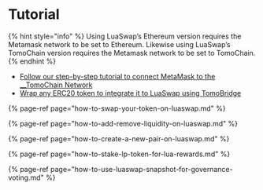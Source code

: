 # Tutorial

{% hint style="info" %}
Using LuaSwap’s Ethereum version requires the Metamask network to be set to Ethereum. Likewise using LuaSwap’s TomoChain version requires the Metamask network to be set to TomoChain. 
{% endhint %}

* [Follow our step-by-step tutorial to connect MetaMask to the __TomoChain Network](../../general/how-to-connect-to-tomochain-network/)
* [Wrap any ERC20 token to integrate it to LuaSwap using TomoBridge](../../tomobridge/tutorial/trc21-wrapped-token/unwrap-withdraw-your-tokens.md)

{% page-ref page="how-to-swap-your-token-on-luaswap.md" %}

{% page-ref page="how-to-add-remove-liquidity-on-luaswap.md" %}

{% page-ref page="how-to-create-a-new-pair-on-luaswap.md" %}

{% page-ref page="how-to-stake-lp-token-for-lua-rewards.md" %}

{% page-ref page="how-to-use-luaswap-snapshot-for-governance-voting.md" %}



